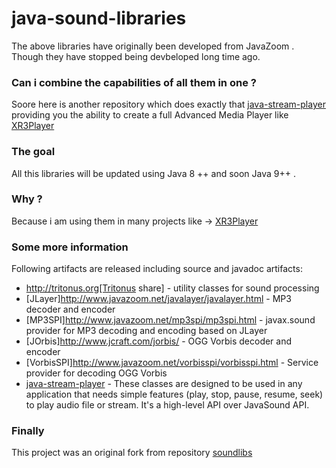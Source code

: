 # java-sound-libraries
The above libraries have originally been developed from JavaZoom . Though they have stopped being devbeloped long time ago.

### Can i combine the capabilities of all them in one ?
Soore here is another repository which does exactly that [java-stream-player](https://github.com/goxr3plus/java-stream-player) providing you the ability to create a full Advanced Media Player like [XR3Player](https://github.com/goxr3plus/XR3Player)

### The goal
All this libraries will be updated using Java 8 ++ and soon Java 9++ .

### Why ?
Because i am using them in many projects like -> [XR3Player](https://github.com/goxr3plus/XR3Player)

### Some more information 

Following artifacts are released including source and javadoc artifacts:

  * http://tritonus.org[Tritonus share] - utility classes for sound processing
  * [JLayer]http://www.javazoom.net/javalayer/javalayer.html - MP3 decoder and  encoder 
  * [MP3SPI]http://www.javazoom.net/mp3spi/mp3spi.html - javax.sound provider for MP3 decoding and encoding based on JLayer
  * [JOrbis]http://www.jcraft.com/jorbis/ - OGG Vorbis decoder and encoder
  * [VorbisSPI]http://www.javazoom.net/vorbisspi/vorbisspi.html - Service provider for decoding OGG Vorbis
  * [java-stream-player](https://github.com/goxr3plus/java-stream-player) - These classes are designed to be used in any application that needs simple features (play, stop, pause, resume, seek) to play audio file or stream. It's a high-level API over JavaSound API.

### Finally 

This project was an original fork from repository [soundlibs](https://github.com/pdudits/soundlibs)




